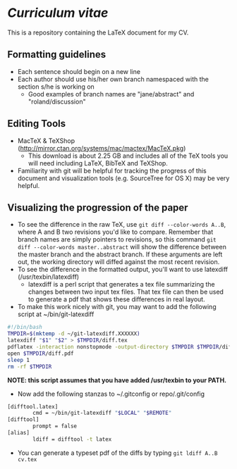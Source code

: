 *Curriculum vitae*
==

This is a repository containing the LaTeX document for my CV.

Formatting guidelines
---------------------
* Each sentence should begin on a new line
* Each author should use his/her own branch namespaced with the section s/he is working on
  * Good examples of branch names are "jane/abstract" and "roland/discussion"

Editing Tools
-------------
* MacTeX & TeXShop (http://mirror.ctan.org/systems/mac/mactex/MacTeX.pkg)
  * This download is about 2.25 GB and includes all of the TeX tools you will need including LaTeX, BibTeX and TeXShop.
* Familiarity with git will be helpful for tracking the progress of this document and visualization tools (e.g. SourceTree for OS X) may be very helpful. 

Visualizing the progression of the paper
----------------------------------------
* To see the difference in the raw TeX, use `git diff --color-words A..B`, where A and B two revisions you'd like to compare.  Remember that branch names are simply pointers to revisions, so this command `git diff --color-words master..abstract` will show the difference between the master branch and the abstract branch.  If these arguments are left out, the working directory will diffed against the most recent revision.
* To see the difference in the formatted output, you'll want to use latexdiff (/usr/texbin/latexdiff)
  * latexdiff is a perl script that generates a tex file summarizing the changes between two input tex files. That tex file can then be used to generate a pdf that shows these differences in real layout.
* To make this work nicely with git, you may want to add the following script at ~/bin/git-latexdiff

```sh
#!/bin/bash
TMPDIR=$(mktemp -d ~/git-latexdiff.XXXXXX)
latexdiff "$1" "$2" > $TMPDIR/diff.tex
pdflatex -interaction nonstopmode -output-directory $TMPDIR $TMPDIR/diff.tex
open $TMPDIR/diff.pdf
sleep 1
rm -rf $TMPDIR
```
**NOTE: this script assumes that you have added /usr/texbin to your PATH.**
* Now add the following stanzas to ~/.gitconfig or repo/.git/config

```sh
[difftool.latex]
        cmd = ~/bin/git-latexdiff "$LOCAL" "$REMOTE"
[difftool]
        prompt = false
[alias]
        ldiff = difftool -t latex
```

* You can generate a typeset pdf of the diffs by typing `git ldiff A..B cv.tex`

